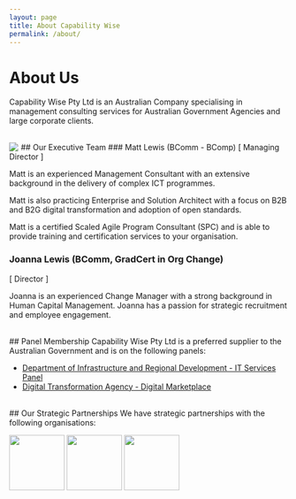 ```yaml
---
layout: page
title: About Capability Wise
permalink: /about/
---
```


# About Us
Capability Wise Pty Ltd is an Australian Company specialising in management consulting services for Australian Government Agencies and large corporate clients.

<br/>
## Our Executive Team

<img src="{{site.url | absolute}}\images\ml-photo.jpg" style="float:left; padding-right:5px;"/> 
### Matt Lewis (BComm - BComp)
[ Managing Director ]

Matt is an experienced Management Consultant with an extensive background in the delivery of complex ICT programmes.  

Matt is also practicing Enterprise and Solution Architect with a focus on B2B and B2G digital transformation and adoption of open standards.

Matt is a certified Scaled Agile Program Consultant (SPC) and is able to provide training and certification services to your organisation.
<br/>
### Joanna Lewis (BComm, GradCert in Org Change)
[ Director ]
 
Joanna is an experienced Change Manager with a strong background in Human Capital Management.  Joanna has a passion for strategic recruitment and employee engagement.

<br/>
## Panel Membership
Capability Wise Pty Ltd is a preferred supplier to the Australian Government and is on the following panels:

+ [Department of Infrastructure and Regional Development - IT Services Panel](https://www.tenders.gov.au/?event=public.panel.show&PanelUUID=09936C50-D98A-7B6F-5202E28B31A3B295&agency=E0829BED-EA12-09F4-A20B44A193CAF72B)
+ [Digital Transformation Agency - Digital Marketplace](https://marketplace.service.gov.au/)

<br/>
## Our Strategic Partnerships
We have strategic partnerships with the following organisations:

<a href="http://ibm.com.au"><img src="{{site.url|absolute}}/images/IBM_BPMark.jpg" height="100px"/></a>
<a href="http://eblueprint.com.au"><img src="{{site.url|absolute}}/images/ebp-logo.png" height="100px"/></a>
<a href="http://pragmapartners.com.au"><img src="{{site.url|absolute}}/images/pragma-logo.png" height="100px"/></a>
